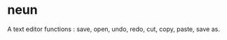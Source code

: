# neun
A text editor
functions :
  save,
  open,
  undo,
  redo,
  cut,
  copy,
  paste,
  save as.
